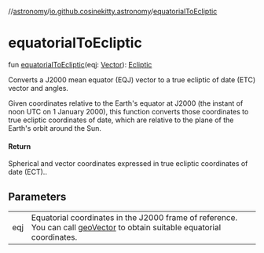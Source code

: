 //[astronomy](../../index.md)/[io.github.cosinekitty.astronomy](index.md)/[equatorialToEcliptic](equatorial-to-ecliptic.md)

# equatorialToEcliptic

fun [equatorialToEcliptic](equatorial-to-ecliptic.md)(eqj: [Vector](-vector/index.md)): [Ecliptic](-ecliptic/index.md)

Converts a J2000 mean equator (EQJ) vector to a true ecliptic of date (ETC) vector and angles.

Given coordinates relative to the Earth's equator at J2000 (the instant of noon UTC on 1 January 2000), this function converts those coordinates to true ecliptic coordinates of date, which are relative to the plane of the Earth's orbit around the Sun.

#### Return

Spherical and vector coordinates expressed in true ecliptic coordinates of date (ECT)..

## Parameters

| | |
|---|---|
| eqj | Equatorial coordinates in the J2000 frame of reference. You can call [geoVector](geo-vector.md) to obtain suitable equatorial coordinates. |
